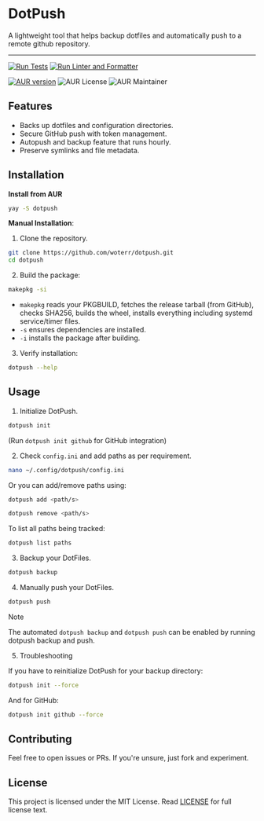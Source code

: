 # DotPush

A lightweight tool that helps backup dotfiles and automatically push to a remote github repository.

---

[![Run Tests](https://github.com/woterr/dotpush/actions/workflows/tests.yml/badge.svg)](https://github.com/woterr/dotpush/actions/workflows/tests.yml) [![Run Linter and Formatter](https://github.com/woterr/dotpush/actions/workflows/ci.yml/badge.svg)](https://github.com/woterr/dotpush/actions/workflows/ci.yml)

[![AUR version](https://img.shields.io/aur/version/dotpush)](https://aur.archlinux.org/packages/dotpush)  ![AUR License](https://img.shields.io/aur/license/dotpush) ![AUR Maintainer](https://img.shields.io/aur/maintainer/:packageName)


## Features
- Backs up dotfiles and configuration directories.
- Secure GitHub push with token management.
- Autopush and backup feature that runs hourly.
- Preserve symlinks and file metadata.

## Installation

**Install from AUR**
```bash
yay -S dotpush
```

**Manual Installation**:

1. Clone the repository.
```bash
git clone https://github.com/woterr/dotpush.git
cd dotpush
```

2. Build the package:
```bash
makepkg -si
```

- `makepkg` reads your PKGBUILD, fetches the release tarball (from GitHub), checks SHA256, builds the wheel, installs everything including systemd service/timer files.
- `-s` ensures dependencies are installed.
- `-i` installs the package after building.

3. Verify installation:
```bash
dotpush --help
```

## Usage

1. Initialize DotPush.

```bash
dotpush init
```
(Run `dotpush init github` for GitHub integration)

2. Check `config.ini` and add paths as per requirement.

```bash
nano ~/.config/dotpush/config.ini
```

Or you can add/remove paths using:
```bash
dotpush add <path/s>
```
```bash
dotpush remove <path/s>
```

To list all paths being tracked:
```bash
dotpush list paths
```

3. Backup your DotFiles.

```bash
dotpush backup
```

4. Manually push your DotFiles.

```bash
dotpush push
```

> [!NOTE]
> The automated `dotpush backup` and `dotpush push` can be enabled by running dotpush backup and push.

5. Troubleshooting

If you have to reinitialize DotPush for your backup directory:

```bash
dotpush init --force
```

And for GitHub:

```bash
dotpush init github --force
```

## Contributing

Feel free to open issues or PRs. If you're unsure, just fork and experiment.

## License

This project is licensed under the MIT License. Read [LICENSE](LICENSE) for full license text.
